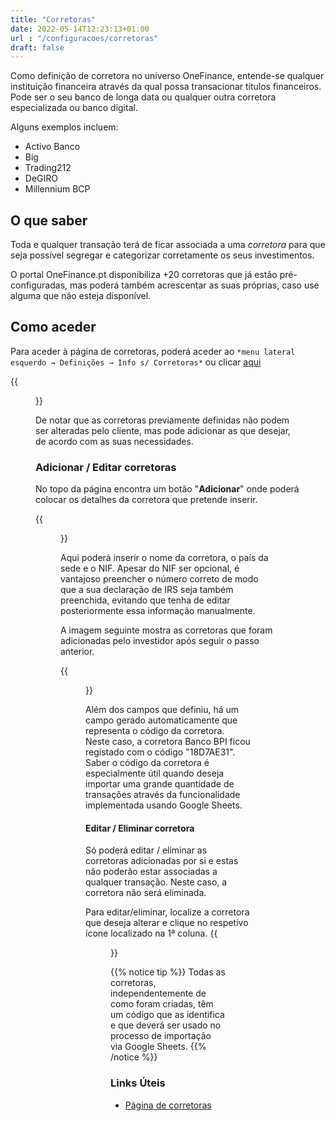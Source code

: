 ```yaml
---
title: "Corretoras"
date: 2022-05-14T12:23:13+01:00
url : "/configuracoes/corretoras"
draft: false
---
```


Como definição de corretora no universo OneFinance, entende-se qualquer instituição financeira através da qual possa transacionar títulos financeiros. Pode ser o seu banco de longa data ou qualquer outra corretora especializada ou banco digital.

Alguns exemplos incluem:
* Activo Banco
* Big
* Trading212
* DeGIRO
* Millennium BCP
  
## O que saber
Toda e qualquer transação terá de ficar associada a uma *corretora* para que seja possível segregar e categorizar corretamente os seus investimentos.

O portal OneFinance.pt disponibiliza +20 corretoras que já estão pré-configuradas, mas poderá também acrescentar as suas próprias, caso use alguma que não esteja disponível. 

## Como aceder

Para aceder à página de corretoras, poderá aceder ao `*menu lateral esquerdo → Definições → Info s/ Corretoras*` ou clicar 
[aqui](https://onefinance.pt/my/broker-info)

{{<figure src="/02-configuracoes/images/corretoras-pre-preenchidas.png" title="Exemplo: Corretoras pré-preenchidas" class="center">}}

De notar que as corretoras previamente definidas não podem ser alteradas pelo cliente, mas pode adicionar as que desejar, de acordo com as suas necessidades.

### Adicionar / Editar corretoras

No topo da página encontra um botão "**Adicionar**" onde poderá colocar os detalhes da corretora que pretende inserir.

{{<figure src="/02-configuracoes/images/adicionar-corretora.png" title="Adicionar / Editar corretora" class="center">}}

Aqui poderá inserir o nome da corretora, o país da sede e o NIF. Apesar do NIF ser opcional, é vantajoso preencher o número correto de modo que a sua declaração de IRS seja também preenchida, evitando que tenha de editar posteriormente essa informação manualmente.

A imagem seguinte mostra as corretoras que foram adicionadas pelo investidor após seguir o passo anterior.

{{<figure src="/02-configuracoes/images/corretoras-adicionadas.png" title="Corretoras Adicionadas" class="center">}}

Além dos campos que definiu, há um campo gerado automaticamente que representa o código da corretora. Neste caso, a corretora Banco BPI ficou registado com o código "18D7AE31". 
Saber o código da corretora é especialmente útil quando deseja importar uma grande quantidade de transações através da funcionalidade implementada usando Google Sheets.

#### Editar / Eliminar corretora 
Só poderá editar / eliminar as corretoras adicionadas por si e estas não poderão estar associadas a qualquer transação. Neste caso, a corretora não será eliminada.

Para editar/eliminar, localize a corretora que deseja alterar e clique no respetivo ícone localizado na 1ª coluna. 
 {{<figure src="/02-configuracoes/images/editar-eliminar-corretora.png" title="Opções para editar/eliminar corretora" class="left">}}


{{% notice tip %}}
Todas as corretoras, independentemente de como foram criadas, têm um código que as identifica e que deverá ser usado no processo de importação via Google Sheets.
{{% /notice %}}

### Links Úteis
- [Página de corretoras](https://onefinance.pt/my/broker-info)